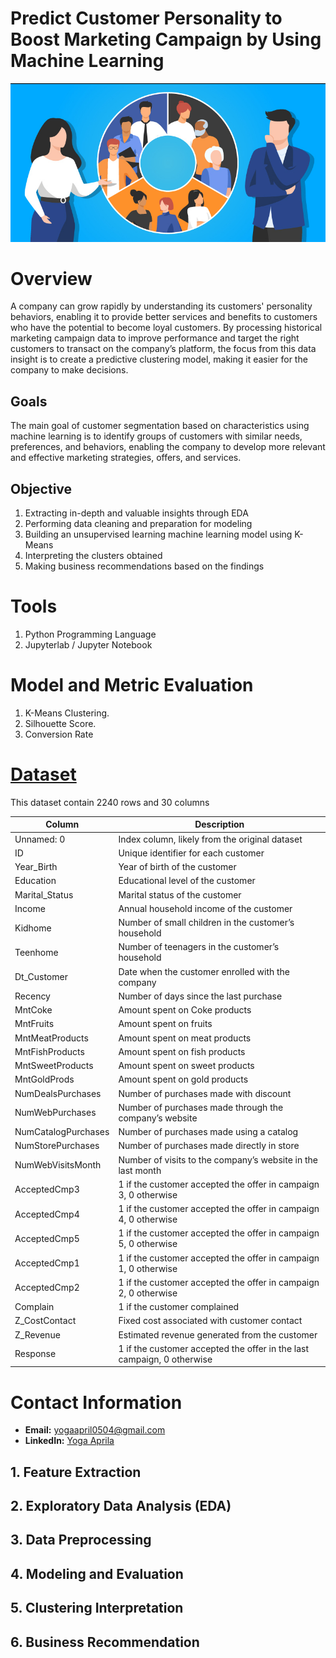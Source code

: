 # Predict Customer Personality to Boost Marketing Campaign by Using Machine Learning

![Alt Link](pictures/cover.png)

# Overview
A company can grow rapidly by understanding its customers' personality behaviors, enabling it to provide better services and benefits to customers who have the potential to become loyal customers. By processing historical marketing campaign data to improve performance and target the right customers to transact on the company’s platform, the focus from this data insight is to create a predictive clustering model, making it easier for the company to make decisions.

## Goals
The main goal of customer segmentation based on characteristics using machine learning is to identify groups of customers with similar needs, preferences, and behaviors, enabling the company to develop more relevant and effective marketing strategies, offers, and services.

## Objective
1. Extracting in-depth and valuable insights through EDA  
2. Performing data cleaning and preparation for modeling  
3. Building an unsupervised learning machine learning model using K-Means  
4. Interpreting the clusters obtained  
5. Making business recommendations based on the findings  

# Tools
1. Python Programming Language
2. Jupyterlab / Jupyter Notebook

# Model and Metric Evaluation
1. K-Means Clustering.
2. Silhouette Score.
3. Conversion Rate

# [Dataset](https://github.com/Yogaaprila/Predict-Customer-Personality-to-Boost-Marketing-Campaign-by-Using-Machine-Learning/blob/main/marketing_campaign_data.csv)
This dataset contain 2240 rows and 30 columns

| Column                | Description                                                                 |
|-----------------------|-----------------------------------------------------------------------------|
| Unnamed: 0           | Index column, likely from the original dataset                              |
| ID                   | Unique identifier for each customer                                         |
| Year_Birth           | Year of birth of the customer                                              |
| Education            | Educational level of the customer                                          |
| Marital_Status       | Marital status of the customer                                             |
| Income               | Annual household income of the customer                                    |
| Kidhome              | Number of small children in the customer’s household                      |
| Teenhome             | Number of teenagers in the customer’s household                           |
| Dt_Customer          | Date when the customer enrolled with the company                          |
| Recency              | Number of days since the last purchase                                    |
| MntCoke              | Amount spent on Coke products                                             | 
| MntFruits            | Amount spent on fruits                                                    |
| MntMeatProducts      | Amount spent on meat products                                             |
| MntFishProducts      | Amount spent on fish products                                             |
| MntSweetProducts     | Amount spent on sweet products                                            |
| MntGoldProds         | Amount spent on gold products                                             |
| NumDealsPurchases    | Number of purchases made with discount                                    |
| NumWebPurchases      | Number of purchases made through the company’s website                    |
| NumCatalogPurchases  | Number of purchases made using a catalog                                  |
| NumStorePurchases    | Number of purchases made directly in store                                |
| NumWebVisitsMonth    | Number of visits to the company’s website in the last month               |
| AcceptedCmp3         | 1 if the customer accepted the offer in campaign 3, 0 otherwise           |
| AcceptedCmp4         | 1 if the customer accepted the offer in campaign 4, 0 otherwise           |
| AcceptedCmp5         | 1 if the customer accepted the offer in campaign 5, 0 otherwise           |
| AcceptedCmp1         | 1 if the customer accepted the offer in campaign 1, 0 otherwise           |
| AcceptedCmp2         | 1 if the customer accepted the offer in campaign 2, 0 otherwise           |
| Complain             | 1 if the customer complained                                              |
| Z_CostContact        | Fixed cost associated with customer contact                               |
| Z_Revenue            | Estimated revenue generated from the customer                             |
| Response             | 1 if the customer accepted the offer in the last campaign, 0 otherwise    |

# Contact Information
- **Email:** [yogaapril0504@gmail.com](mailto:yogaapril0504@gmail.com)
- **LinkedIn:** [Yoga Aprila](https://www.linkedin.com/in/yoga-aprila/)

## 1. Feature Extraction

## 2. Exploratory Data Analysis (EDA)

## 3. Data Preprocessing

## 4. Modeling and Evaluation

## 5. Clustering Interpretation

## 6. Business Recommendation

